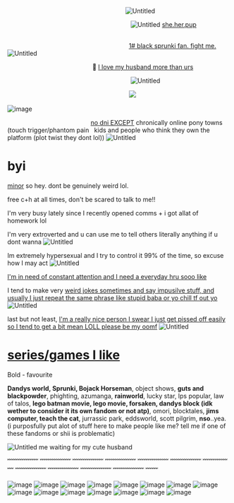 ‎ ‎ ‎ ‎ ‎ ‎ ‎ ‎ ‎ ‎ ‎ ‎ ‎ ‎ ‎ ‎ ‎ ‎ ‎ ‎ ‎ ‎ ‎ ‎ ‎ ‎ ‎ ‎ ‎ ‎ ‎ ‎ ‎ ‎ ‎ ‎ ‎‎ ‎ ‎ ‎ ‎ ‎ ‎ ‎ ‎ ‎ ‎ ‎ ‎ ‎ ‎ ‎ ‎ ‎ ‎ ‎ ‎ ‎ ‎ ‎ ‎ ‎ ‎ ‎ ‎ ‎ ‎ ‎ ‎‎<img src="https://enchantments.carrd.co/assets/images/gallery09/23c0f495.gif?v=5c8435d5" alt="Untitled"/>


‎ ‎ ‎ ‎ ‎ ‎ ‎ ‎ ‎ ‎ ‎ ‎ ‎ ‎ ‎ ‎ ‎ ‎ ‎ ‎ ‎ ‎ ‎ ‎ ‎ ‎ ‎ ‎ ‎ ‎ ‎ ‎ ‎ ‎ ‎ ‎ ‎‎ ‎ ‎ ‎ ‎ ‎ ‎ ‎ ‎ ‎ ‎ ‎ ‎ ‎ ‎ ‎ ‎ ‎ ‎ ‎ ‎ ‎ ‎ ‎ ‎ ‎ ‎ ‎ ‎ ‎ ‎ ‎ ‎ ‎ ‎ ‎ ‎ ‎ ‎ ‎ ‎ ‎ ‎ ‎ ‎ ‎ ‎ ‎ ‎ ‎ ‎ ‎ ‎ ‎ ‎ ‎‎ ‎  ‎ ‎‎ ‎  ‎ ‎‎ ‎  ‎ ‎‎ ‎  ‎ ‎‎ ‎  <img src="https://enchantments.carrd.co/assets/images/gallery19/a3a2b0e7.png?v=5c8435d5" alt="Untitled"/>
<ins>she.her.pup</ins>
‎ ‎ ‎ ‎ ‎ ‎ ‎ ‎ ‎ ‎ ‎ ‎ ‎ ‎ ‎ ‎ ‎ ‎ ‎ ‎ ‎ ‎ ‎ ‎ ‎ ‎ ‎ ‎ ‎ ‎ ‎ ‎ ‎‎  ‎ 

 ‎ ‎‎ ‎ ‎ ‎‎ ‎ ‎ ‎‎ ‎ ‎ ‎‎ ‎ ‎ ‎‎ ‎ ‎ ‎‎ ‎ ‎ ‎‎ ‎ ‎ ‎‎ ‎ ‎ ‎‎ ‎ ‎ ‎‎ ‎ ‎ ‎‎ ‎ ‎ ‎‎ ‎ ‎ ‎‎ ‎ ‎ ‎‎ ‎ ‎ ‎‎ ‎ ‎ ‎‎ ‎ ‎ ‎‎ ‎ ‎ ‎‎ ‎ ‎ ‎‎ ‎ ‎ ‎‎ ‎ ‎ ‎‎ ‎ ‎ ‎‎ ‎ ‎ ‎‎ ‎ ‎ ‎‎ ‎ ‎ ‎‎ ‎ ‎ ‎‎ ‎ ‎ ‎‎ ‎ ‎ ‎‎ ‎ ‎ ‎‎ ‎ ‎ ‎‎ ‎ ‎ ‎‎ ‎ ‎ ‎‎ ‎ ‎ ‎‎ ‎ ‎ ‎‎ ‎ ‎ ‎‎ ‎ ‎ ‎‎ ‎ ‎ ‎‎ ‎ ‎ ‎‎ ‎ ‎ ‎‎ ‎ ‎‎ ‎ ‎ ‎‎ ‎ ‎ ‎‎ ‎ ‎ ‎‎ ‎ ‎‎<ins>1# black sprunki fan. fight me.</ins> <img src="https://forestcake.carrd.co/assets/images/gallery31/d8e48d60.gif?v=f4645532" alt="Untitled"/>


 ‎ ‎ ‎ ‎ ‎ ‎ ‎ ‎ ‎ ‎ ‎ ‎ ‎ ‎ ‎ ‎ ‎ ‎ ‎ ‎ ‎ ‎ ‎ ‎ ‎ ‎ ‎ ‎ ‎ ‎ ‎ ‎ ‎ ‎ ‎ ‎ ‎‎ ‎ ‎ ‎ ‎ ‎ ‎ ‎ ‎ ‎ ‎ ‎ ‎‎‎ ‎‎‎🐾 <ins>I love my husband more than urs</ins>

‎ ‎ ‎ ‎ ‎ ‎ ‎ ‎ ‎ ‎ ‎ ‎ ‎ ‎ ‎ ‎ ‎ ‎ ‎ ‎ ‎ ‎ ‎ ‎ ‎ ‎ ‎ ‎ ‎ ‎ ‎ ‎ ‎ ‎ ‎‎ ‎ ‎ ‎ ‎ ‎ ‎ ‎ ‎ ‎ ‎ ‎ ‎‎‎ ‎‎‎‎ ‎ ‎ ‎ ‎ ‎ ‎ ‎ ‎ ‎ ‎ ‎ ‎ ‎ ‎ ‎ ‎ ‎ ‎ ‎ ‎ ‎ ‎ ‎ ‎ ‎ ‎ ‎ ‎ ‎ ‎ ‎ ‎ ‎ ‎‎ ‎ ‎ ‎ ‎ ‎ ‎ ‎ ‎  ‎ ‎ ‎ ‎ ‎ ‎ ‎ ‎ ‎ ‎ ‎ ‎ ‎ ‎ ‎ ‎‎ ‎ ‎ ‎‎‎ <img src="https://enchantments.carrd.co/assets/images/gallery22/53497258.gif?v=5c8435d5" alt="Untitled"/>


 ‎ ‎ ‎ ‎ ‎ ‎ ‎ ‎ ‎ ‎ ‎ ‎ ‎ ‎ ‎ ‎ ‎ ‎ ‎ ‎ ‎ ‎ ‎ ‎ ‎ ‎ ‎ ‎ ‎ ‎ ‎ ‎ ‎ ‎ ‎ ‎‎ ‎ ‎ ‎ ‎ ‎ ‎ ‎ ‎ ‎ ‎ ‎ ‎ ‎ ‎ ‎ ‎ ‎ ‎ ‎ ‎ ‎ ‎ ‎ ‎ ‎ ‎ ‎ ‎ ‎ ‎ ‎ ‎ ‎ ‎ ‎ ‎ ‎ ‎ ‎ ‎ ‎ ‎ ‎ ‎ ‎ ‎ ‎ ‎ ‎ ‎ ‎ ‎  ‎ ‎‎ ‎ ‎‎ ‎ ‎‎‎ ‎ ‎‎ ‎   ‎ ‎‎ ‎  ‎ ‎‎ ‎ ![](https://komarev.com/ghpvc/?username=your-github-username&color=grey)

![image](https://github.com/user-attachments/assets/48e25d27-bcff-4048-9d76-5d7279eeca4a)


‎ ‎ ‎ ‎ ‎ ‎ ‎ ‎ ‎ ‎ ‎ ‎ ‎ ‎ ‎ ‎ ‎ ‎ ‎ ‎ ‎ ‎ ‎ ‎ ‎ ‎ ‎ ‎ ‎ ‎ ‎ ‎ ‎ ‎ ‎ ‎ ‎‎ ‎ ‎ ‎ ‎ ‎ ‎ ‎ ‎ ‎ ‎ ‎ <ins>‎‎no dni EXCEPT</ins> chronically online pony towns (touch trigger/phantom pain ‎ ‎ ‎ ‎ ‎ ‎ ‎ ‎ ‎ ‎ ‎ ‎ ‎ ‎ ‎ ‎ ‎ ‎ ‎ ‎ ‎ ‎ ‎ ‎ ‎ ‎ ‎ ‎ ‎ ‎ ‎ ‎ ‎ ‎ ‎ ‎ ‎‎ ‎ ‎ ‎ ‎ ‎ ‎ ‎ ‎ ‎ ‎ ‎ ‎ ‎ ‎ ‎ ‎ ‎ ‎ ‎ ‎ ‎ ‎ ‎ ‎ ‎ ‎ ‎ ‎ ‎ ‎ ‎ ‎ ‎ ‎ ‎ ‎ ‎ ‎ ‎ ‎ ‎ ‎ ‎ ‎ ‎ ‎ ‎ ‎ ‎ ‎ ‎ ‎ ‎ ‎ ‎‎ ‎  ‎ ‎‎ ‎  ‎ ‎‎ ‎  ‎ ‎‎ ‎  ‎ ‎‎ ‎  ‎ ‎‎ ‎  	kids and people who think they own the platform (plot twist they dont lol)) <img src="https://enchantments.carrd.co/assets/images/gallery06/8c645908.gif?v=5c8435d5" alt="Untitled"/>

# byi

‎‎‎<ins>minor‎‎‎</ins> so hey. dont be genuinely weird lol.

free c+h at all times, don't be scared to talk to me!!

I'm very busy lately since I recently opened comms + i got allat of homework lol

I'm very extroverted and u can use me to tell others literally anything if u dont wanna <img src="https://forestcake.carrd.co/assets/images/gallery30/1600fcc8.gif?v=f4645532" alt="Untitled"/>

Im extremely hypersexual and I try to control it 99% of the time, so excuse how I may act <img src="https://enchantments.carrd.co/assets/images/gallery03/adecc5a1.gif?v=5c8435d5" alt="Untitled"/>

<ins>I'm in need of constant attention and I need a everyday hru sooo like</ins>

I tend to make very ‎‎‎<ins>weird jokes sometimes and say impusilve stuff, and usually I just repeat the same phrase like stupid baba or yo chill tf out yo‎‎‎</ins> <img src="https://enchantments.carrd.co/assets/images/gallery03/adecc5a1.gif?v=5c8435d5" alt="Untitled"/>

last but not least, ‎‎‎<ins>I'm a really nice person I swear I just get pissed off easily so I tend to get a bit mean LOLL please be my oomf‎‎‎</ins> <img src="https://enchantments.carrd.co/assets/images/gallery02/0cb72312.gif?v=5c8435d5" alt="Untitled"/>




# <ins>series/games I like</ins>

Bold - favourite

**Dandys world, Sprunki, Bojack Horseman**, object shows, **guts and blackpowder**, phighting, azumanga, **rainworld**, lucky star, lps popular, law of talos, **lego batman movie, lego movie, forsaken, dandys block (idk wether to consider it its own fandom or not atp)**, omori, blocktales,  **jims computer, teach the cat**, jurrassic park, eddsworld,  scott pilgrim, **nso**..yea. (i purposfully put alot of stuff here to make people like me? tell me if one of these fandoms or shii is problematic) 



<img src="https://enchantments.carrd.co/assets/images/gallery24/7fba5982.gif?v=5c8435d5" alt="Untitled"/> me waiting for my cute husband













﹌﹌﹌﹌﹌ ﹌﹌﹌﹌﹌ ﹌﹌﹌﹌﹌ ﹌﹌﹌﹌﹌ ﹌﹌﹌﹌﹌ ﹌﹌﹌﹌﹌ ﹌﹌﹌﹌﹌ ﹌﹌﹌﹌﹌ ﹌﹌﹌﹌﹌ ﹌﹌﹌﹌﹌ ﹌﹌﹌﹌﹌ ﹌﹌

![image](https://github.com/user-attachments/assets/5f42425f-8cfe-49ba-ae40-254c5dcc8d69) ![image](https://github.com/user-attachments/assets/d2b694e8-4ca2-4e6a-8ad3-6ca5faea0393) ![image](https://github.com/user-attachments/assets/c3894b60-5f8d-44b1-ba40-58f90288489b) ![image](https://github.com/user-attachments/assets/b374e549-3000-4694-b57f-c1ea2cf20d0b) ![image](https://github.com/user-attachments/assets/8f721008-0ea6-4d57-b9c5-1e621bed4c78) ![image](https://github.com/user-attachments/assets/bcc8d32e-21f5-4a10-86a1-df8882b6d73e) ![image](https://github.com/user-attachments/assets/584a72c3-23e3-434d-951b-4954b2db8b7c) ![image](https://github.com/user-attachments/assets/380ca750-1d88-4b86-ba44-f0f71981d6bf) ![image](https://github.com/user-attachments/assets/cddef8e1-88e3-4ab8-96e2-0725351cc42a) ![image](https://github.com/user-attachments/assets/07da61d0-b631-47de-82fc-1538f5ef773f) ![image](https://github.com/user-attachments/assets/ad0fe431-c927-4053-b67e-78ba090f72bc) ![image](https://github.com/user-attachments/assets/042e40f4-b3d1-4a86-a5c1-3a1da4993bd0) ![image](https://github.com/user-attachments/assets/6cb641fa-f5ad-4712-b69e-88519e1313f0) ![image](https://github.com/user-attachments/assets/a216bad5-e072-4ce8-85b2-5995f102ea2d) ![image](https://github.com/user-attachments/assets/dec9e0f2-0cb7-4144-b1ac-58c2b5d358bc) 






















































 






















